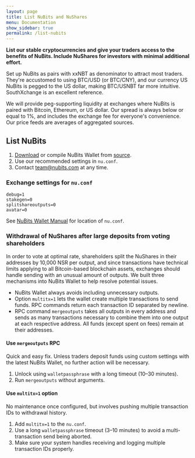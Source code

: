 ```yaml
---
layout: page
title: List NuBits and NuShares
menu: Documentation
show_sidebar: true
permalink: /list-nubits
---
```

**List our stable cryptocurrencies and give your traders access to the benefits of NuBits. Include NuShares for investors with minimal additional effort.**

Set up NuBits as pairs with xxNBT as denominator to attract most traders. They're accustomed to using BTC/USD (or BTC/CNY), and our currency US NuBits is pegged to the US dollar, making BTC/USNBT far more intuitive. SouthXchange is an excellent reference.

We will provide peg-supporting liquidity at exchanges where NuBits is paired with Bitcoin, Ethereum, or US dollar. Our spread is always below or equal to 1%, and includes the exchange fee for everyone's convenience. Our price feeds are averages of aggregated sources.

## List NuBits

1. [Download](/wallet) or compile NuBits Wallet from [source](/source).
2. Use our recommended settings in `nu.conf`.
3. Contact [team@nubits.com](mailto:team@nubits.com) at any time.

### Exchange settings for `nu.conf`

```
debug=1
stakegen=0
splitshareoutputs=0
avatar=0
```

See [NuBits Wallet Manual](https://nubits.com/wallet-manual) for location of `nu.conf`.

### Withdrawal of NuShares after large deposits from voting shareholders

In order to vote at optimal rate, shareholders split the NuShares in their addresses by 10,000 NSR per output, and since transactions have technical limits applying to all Bitcoin-based blockchain assets, exchanges should handle sending with an unusual amount of outputs. We built three mechanisms into NuBits Wallet to help resolve potential issues.

- NuBits Wallet always avoids including unnecessary outputs.
- Option `multitx=1` lets the wallet create multiple transactions to send funds. RPC commands return each transaction ID separated by newline.
- RPC command `mergeoutputs` takes all outputs in every address and sends as many transactions necessary to combine them into one output at each respective address. All funds (except spent on fees) remain at their addresses.

#### Use `mergeoutputs` RPC

Quick and easy fix. Unless traders deposit funds using custom settings with the latest NuBits Wallet, no further action will be necessary.

1. Unlock using `walletpassphrase` with a long timeout (10–30 minutes).
2. Run `mergeoutputs` without arguments.

#### Use `multitx=1` option

No maintenance once configured, but involves pushing multiple transaction IDs to withdrawal history.

1. Add `multitx=1` to the `nu.conf`.
2. Use a long `walletpassphrase` timeout (3–10 minutes) to avoid a multi-transaction send being aborted.
3. Make sure your system handles receiving and logging multiple transaction IDs properly.
